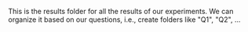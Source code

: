 This is the results folder for all the results of our experiments. We
can organize it based on our questions, i.e., create folders like "Q1", "Q2", ...